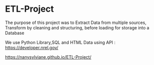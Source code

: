 # ETL-Project
The purpose of this project was to Extract Data from multiple sources, Transform by cleaning and structuring, before loading for storage into a Database 

We use Python Library,SQL and HTML 
Data using API : https://developer.nrel.gov/ 

https://nanysylviane.github.io/ETL-Project/
